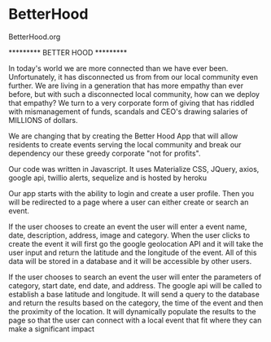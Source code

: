 # BetterHood
BetterHood.org

********* BETTER HOOD *********

In today's world we are more connected than we have ever been. Unfortunately, it has disconnected us from from our local community even further. We are living in a generation that has more empathy than ever before, but with such a disconnected local community, how can we deploy that empathy? We turn to a very corporate form of giving that has riddled with mismanagement of funds, scandals and CEO's drawing salaries of MILLIONS of dollars.

We are changing that by creating the Better Hood App that will allow residents to create events serving the local community and break our dependency our these greedy corporate "not for profits".

Our code was written in Javascript. It uses Materialize CSS, JQuery, axios, google api, twillio alerts, sequelize and is hosted by heroku

Our app starts with the ability to login and create a user profile. Then you will be redirected to a page where a user can either create or search an event.

If the user chooses to create an event the user will enter a event name, date, description, address, image and category. When the user clicks to create the event it will first go the google geolocation API and it will take the user input and return the latitude and the longitude of the event. All of this data will be stored in a database and it will be accessible by other users.

If the user chooses to search an event the user will enter the parameters of category, start date, end date, and address. The google api will be called to establish a base latitude and longitude. It will send a query to the database and return the results based on the category, the time of the event and then the proximity of the location. It will dynamically populate the results to the page so that the user can connect with a local event that fit where they can make a significant impact
